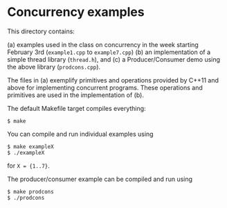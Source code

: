# Concurrency examples

This directory contains:

(a) examples used in the class on concurrency in the week starting February 3rd
    (`example1.cpp` to `example7.cpp`)
(b) an implementation of a simple thread library (`thread.h`), and
(c) a Producer/Consumer demo using the above library (`prodcons.cpp`).

The files in (a) exemplify primitives and operations provided by C++11 and
above for implementing concurrent programs. These operations and primitives are
used in the implementation of (b). 

The default Makefile target compiles everything:

```
$ make
```

You can compile and run individual examples using

```
$ make exampleX
$ ./exampleX
```

for `X = {1..7}`.

The producer/consumer example can be compiled and run using

```
$ make prodcons
$ ./prodcons
```

